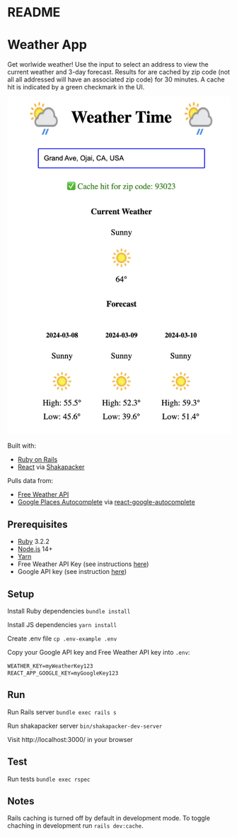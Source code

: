 # README

# Weather App

Get worlwide weather! Use the input to select an address to view the current weather and 3-day forecast. Results for are cached by zip code (not all all addressed will have an associated zip code) for 30 minutes. A cache hit is indicated by a green checkmark in the UI.

![app screenshot](https://github.com/alookatommorow/weather-app/blob/main/public/Screenshot%202024-03-08%20at%2010.21.00%20AM.png)

Built with:

- [Ruby on Rails](https://rubyonrails.org/)
- [React](https://react.dev/) via [Shakapacker](https://github.com/shakacode/shakapacker)

Pulls data from:

- [Free Weather API](https://www.weatherapi.com/docs/)
- [Google Places Autocomplete](https://developers.google.com/maps/documentation/javascript/examples/places-autocomplete) via [react-google-autocomplete](https://github.com/ErrorPro/react-google-autocomplete)

## Prerequisites

- [Ruby](https://www.ruby-lang.org/en/documentation/installation/) 3.2.2
- [Node.js](https://nodejs.org/en/learn/getting-started/how-to-install-nodejs) 14+
- [Yarn](https://classic.yarnpkg.com/lang/en/docs/install/#mac-stable)
- Free Weather API Key (see instructions [here](https://www.weatherapi.com/docs/#intro-getting-started))
- Google API key (see instruction [here](https://developers.google.com/maps/documentation/javascript/get-api-key))

## Setup

Install Ruby dependencies
`bundle install`

Install JS dependencies
`yarn install`

Create .env file
`cp .env-example .env`

Copy your Google API key and Free Weather API key into `.env`:

```
WEATHER_KEY=myWeatherKey123
REACT_APP_GOOGLE_KEY=myGoogleKey123
```

## Run

Run Rails server
`bundle exec rails s`

Run shakapacker server
`bin/shakapacker-dev-server`

Visit http://localhost:3000/ in your browser

## Test

Run tests
`bundle exec rspec`

## Notes

Rails caching is turned off by default in development mode. To toggle chaching in development run `rails dev:cache`.
